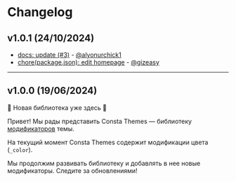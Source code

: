 # Changelog

## v1.0.1 (24/10/2024)
- [docs: update (#3)](https://github.com/consta-design-system/themes/commit/927c29957e30f3315adbc3665e676d7ae83a59cb) - [@alyonurchick1](https://github.com/alyonurchick1)
- [chore(package.json): edit homepage](https://github.com/consta-design-system/themes/commit/f5c74103df0ee59c3a896901c6dc42a662806337) - [@gizeasy](https://github.com/gizeasy)

--------------------

## v1.0.0 (19/06/2024)
🚀 Новая библиотека уже здесь 🚀

Привет! Мы рады представить Consta Themes — библиотеку [модификаторов](https://consta.design/libs/uikit/components-theme-stable/dev?hash=%D0%BC%D0%BE%D0%B4%D0%B8%D1%84%D0%B8%D0%BA%D0%B0%D1%82%D0%BE%D1%80%D1%8B) темы.

На текущий момент Consta Themes содержит модификации цвета (`_color`). 

Мы продолжим развивать библиотеку и добавлять в нее новые модификаторы. Следите за обновлениями!